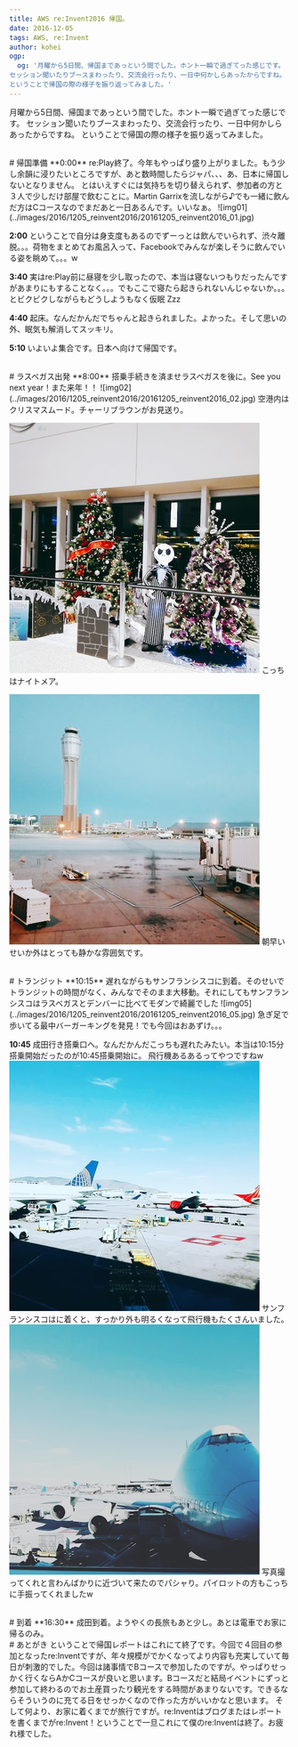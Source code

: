 ```yaml
---
title: AWS re:Invent2016 帰国。
date: 2016-12-05
tags: AWS, re:Invent
author: kohei
ogp:
  og: '月曜から5日間、帰国まであっという間でした。ホント一瞬で過ぎてった感じです。
セッション聞いたりブースまわったり、交流会行ったり、一日中何かしらあったからですね。
ということで帰国の際の様子を振り返ってみました。'
---
```


月曜から5日間、帰国まであっという間でした。ホント一瞬で過ぎてった感じです。
セッション聞いたりブースまわったり、交流会行ったり、一日中何かしらあったからですね。
ということで帰国の際の様子を振り返ってみました。

<br>
# 帰国準備
**0:00** re:Play終了。今年もやっぱり盛り上がりました。もう少し余韻に浸りたいところですが、あと数時間したらジャパ、、、あ、日本に帰国しないとなりません。
とはいえすぐには気持ちを切り替えられず、参加者の方と３人で少しだけ部屋で飲むことに。Martin Garrixを流しながら♪でも一緒に飲んだ方はCコースなのでまだあと一日あるんです。いいなぁ。
![img01](../images/2016/1205_reinvent2016/20161205_reinvent2016_01.jpg)

**2:00** ということで自分は身支度もあるのでずーっとは飲んでいられず、渋々離脱。。。荷物をまとめてお風呂入って、Facebookでみんなが楽しそうに飲んでいる姿を眺めて。。。w

**3:40** 実はre:Play前に昼寝を少し取ったので、本当は寝ないつもりだったんですがあまりにもすることなく。。。でもここで寝たら起きられないんじゃないか。。。とビクビクしながらもどうしようもなく仮眠 Zzz

**4:40** 起床。なんだかんだでちゃんと起きられました。よかった。そして思いの外、眠気も解消してスッキリ。

**5:10** いよいよ集合です。日本へ向けて帰国です。


<br>
# ラスベガス出発
**8:00** 搭乗手続きを済ませラスベガスを後に。See you next year！また来年！！
![img02](../images/2016/1205_reinvent2016/20161205_reinvent2016_02.jpg)
空港内はクリスマスムード。チャーリブラウンがお見送り。

![img03](../images/2016/1205_reinvent2016/20161205_reinvent2016_03.jpg)
こっちはナイトメア。

![img04](../images/2016/1205_reinvent2016/20161205_reinvent2016_04.jpg)
朝早いせいか外はとっても静かな雰囲気です。


<br>
# トランジット
**10:15** 遅れながらもサンフランシスコに到着。そのせいでトランジットの時間がなく、みんなでそのまま大移動。それにしてもサンフランシスコはラスベガスとデンバーに比べてモダンで綺麗でした
![img05](../images/2016/1205_reinvent2016/20161205_reinvent2016_05.jpg)
急ぎ足で歩いてる最中バーガーキングを発見！でも今回はおあずけ。。。

**10:45** 成田行き搭乗口へ。なんだかんだこっちも遅れたみたい。本当は10:15分搭乗開始だったのが10:45搭乗開始に。
飛行機あるあるってやつですねw
![img06](../images/2016/1205_reinvent2016/20161205_reinvent2016_06.jpg)
サンフランシスコはに着くと、すっかり外も明るくなって飛行機もたくさんいました。
![img07](../images/2016/1205_reinvent2016/20161205_reinvent2016_07.jpg)
写真撮ってくれと言わんばかりに近づいて来たのでパシャり。パイロットの方もこっちに手振ってくれましたw


<br>
# 到着
**16:30** 成田到着。ようやくの長旅もあと少し。あとは電車でお家に帰るのみ。


<br>
# あとがき
ということで帰国レポートはこれにて終了です。今回で４回目の参加となったre:Inventですが、年々規模がでかくなってより内容も充実していて毎日が刺激的でした。今回は諸事情でBコースで参加したのですが。やっぱりせっかく行くならAかCコースが良いと思います。Bコースだと結局イベントにずっと参加して終わるのでお土産買ったり観光をする時間があまりないです。できるならそういうのに充てる日をせっかくなので作った方がいいかなと思います。
そして何より、お家に着くまでが旅行ですが。re:Inventはブログまたはレポートを書くまでがre:Invent！ということで一旦これにて僕のre:Inventは終了。お疲れ様でした。


